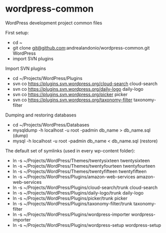 # wordpress-common
WordPress development project common files

First setup:
* cd ~
* git clone git@github.com:andrealandonio/wordpress-common.git WordPress
* import SVN plugins

Import SVN plugins
* cd ~/Projects/WordPress/Plugins
* svn co https://plugins.svn.wordpress.org/cloud-search cloud-search
* svn co https://plugins.svn.wordpress.org/daily-logo daily-logo
* svn co https://plugins.svn.wordpress.org/picker picker
* svn co https://plugins.svn.wordpress.org/taxonomy-filter taxonomy-filter

Dumping and restoring databases
* cd ~/Projects/WordPress/Databases
* mysqldump -h localhost -u root -padmin db_name > db_name.sql (dump)
* mysql -h localhost -u root -padmin db_name < db_name.sql (restore)

The default set of symlinks (used in every wp-content folder):
* ln -s ~/Projects/WordPress/Themes/twentysixteen twentysixteen
* ln -s ~/Projects/WordPress/Themes/twentyfourteen twentyfourteen
* ln -s ~/Projects/WordPress/Themes/twentyfifteen twentyfifteen
* ln -s ~/Projects/WordPress/Plugins/amazon-web-services amazon-web-services
* ln -s ~/Projects/WordPress/Plugins/cloud-search/trunk cloud-search
* ln -s ~/Projects/WordPress/Plugins/daily-logo/trunk daily-logo
* ln -s ~/Projects/WordPress/Plugins/picker/trunk picker
* ln -s ~/Projects/WordPress/Plugins/taxonomy-filter/trunk taxonomy-filter
* ln -s ~/Projects/WordPress/Plugins/wordpress-importer wordpress-importer
* ln -s ~/Projects/WordPress/Plugins/wordpress-setup wordpress-setup
